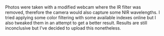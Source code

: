 Photos were taken with a modified webcam where the IR filter was removed, therefore the camera would also capture some NIR wavelengths.
I tried applying some color filtering with some available indexes online but I also tweaked them in an attempt to get a better result.
Results are still inconclusive but I've decided to upload this nonetheless.

